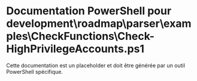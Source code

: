 # Documentation PowerShell pour development\roadmap\parser\examples\CheckFunctions\Check-HighPrivilegeAccounts.ps1

Cette documentation est un placeholder et doit être générée par un outil PowerShell spécifique.
